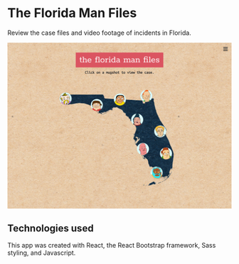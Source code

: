 # The Florida Man Files

Review the case files and video footage of incidents in Florida.

<img src="florida-man-home.png" alt="The Florida Man Files Home Page" />

## Technologies used

This app was created with React, the React Bootstrap framework, Sass styling, and Javascript.

